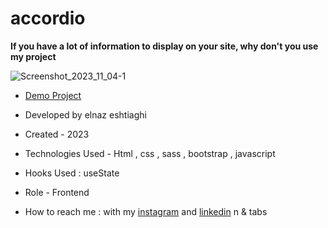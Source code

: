 # accordio

**If you have a lot of information to display on your site, why don't you use my project**

![Screenshot_2023_11_04-1](https://github.com/elnaz-eshtiaghi/personal-web/assets/146030206/8009e341-b3b4-4f4c-a080-358d6160d603)
- [Demo Project]( https://elnaz-eshtiaghi.github.io/personal-web/)

- Developed by elnaz eshtiaghi

- Created - 2023

- Technologies Used - Html , css , sass , bootstrap , javascript

- Hooks Used : useState 

- Role - Frontend

- How to reach me : with my [instagram](https://www.instagram.com/elnaz_eshtiaghi) and [linkedin](https://www.linkedin.com/in/elnaz-eshtiaghi-936832290/)
n & tabs
